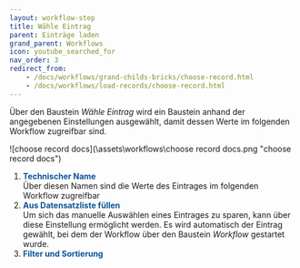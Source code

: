 ```yaml
---
layout: workflow-step
title: Wähle Eintrag
parent: Einträge laden
grand_parent: Workflows
icon: youtube_searched_for
nav_order: 3
redirect_from:
    - /docs/workflows/grand-childs-bricks/choose-record.html
    - /docs/workflows/load-records/choose-record.html
---
```


Über den Baustein _Wähle Eintrag_ wird ein Baustein anhand der angegebenen Einstellungen ausgewählt, damit dessen Werte im folgenden Workflow zugreifbar sind.

![choose record docs](\assets\workflows\choose record docs.png "choose record docs")

1. <span style="color:#0b5394">**Technischer Name**</span>  
   Über diesen Namen sind die Werte des Eintrages im folgenden Workflow zugreifbar
2. <span style="color:#0b5394">**Aus Datensatzliste füllen**</span>  
   Um sich das manuelle Auswählen eines Eintrages zu sparen, kann über diese Einstellung ermöglicht werden.
   Es wird automatisch der Eintrag gewählt, bei dem der Workflow über den Baustein _Workflow_ gestartet wurde.
3. <span style="color:#0b5394">**Filter und Sortierung**</span>
